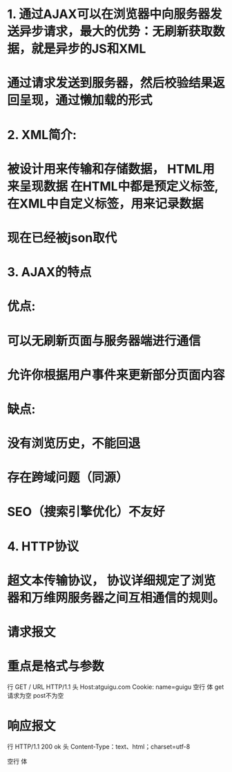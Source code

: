 # 1.  通过AJAX可以在浏览器中向服务器发送异步请求，最大的优势：无刷新获取数据，就是异步的JS和XML
#     通过请求发送到服务器，然后校验结果返回呈现，通过懒加载的形式

# 2.  XML简介:
#     被设计用来传输和存储数据， HTML用来呈现数据 在HTML中都是预定义标签,在XML中自定义标签，用来记录数据
#     现在已经被json取代

# 3.  AJAX的特点
#     优点:
#     可以无刷新页面与服务器端进行通信
#     允许你根据用户事件来更新部分页面内容
#     缺点:
#     没有浏览历史，不能回退
#     存在跨域问题（同源）
#     SEO（搜索引擎优化）不友好

# 4.  HTTP协议
#     超文本传输协议， 协议详细规定了浏览器和万维网服务器之间互相通信的规则。

#     请求报文
# 重点是格式与参数  
行 GET / URL HTTP/1.1
头 Host:atguigu.com
   Cookie: name=guigu 
空行
体 get请求为空  post不为空
#     响应报文

行  HTTP/1.1 200 ok
头  Content-Type：text、html；charset=utf-8

空行
体 <html>
     <head>
     </head>
     <body>
     </body>
   </html>
